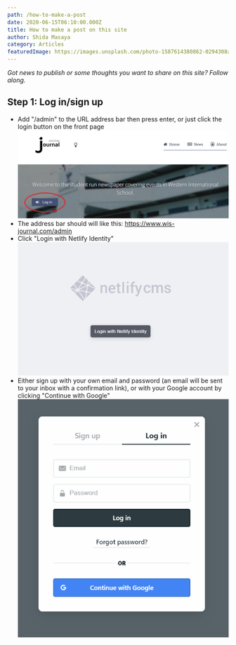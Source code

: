 ```yaml
---
path: /how-to-make-a-post
date: 2020-06-15T06:10:00.000Z
title: How to make a post on this site
author: Shida Masaya
category: Articles
featuredImage: https://images.unsplash.com/photo-1587614380862-0294308ae58b?ixlib=rb-1.2.1&ixid=eyJhcHBfaWQiOjEyMDd9&auto=format&fit=crop&w=1950&q=80
---
```


_Got news to publish or some thoughts you want to share on this site? Follow along._

## Step 1: Log in/sign up

* Add "/admin" to the URL address bar then press enter, or just click the login button on the front page
![screenshot](https://raw.githubusercontent.com/masayaShinoda/wis-journal-netlify/master/src/images/login-btn-scrshot.png)
* The address bar should will like this: https://www.wis-journal.com/admin
* Click "Login with Netlify Identity"
![screenshot](https://raw.githubusercontent.com/masayaShinoda/wis-journal-netlify/master/src/images/netlify-identity-button.png)
* Either sign up with your own email and password (an email will be sent to your inbox with a confirmation link), or with your Google account by clicking "Continue with Google"
![screenshot](https://raw.githubusercontent.com/masayaShinoda/wis-journal-netlify/master/src/images/netlify-login-widget.png)